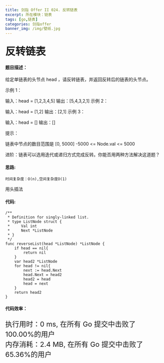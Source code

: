 ```yaml
---
title: 剑指 Offer II 024. 反转链表
excerpt: 所在模块：链表
tags: [go,链表]
categories: 剑指offer
banner_img: /img/壁纸.jpg
---
```


### <font size=6px>反转链表</font>

#### 题目描述：

给定单链表的头节点 head ，请反转链表，并返回反转后的链表的头节点。

 

示例 1：


输入：head = [1,2,3,4,5]
输出：[5,4,3,2,1]
示例 2：


输入：head = [1,2]
输出：[2,1]
示例 3：

输入：head = []
输出：[]


提示：

链表中节点的数目范围是 [0, 5000]
-5000 <= Node.val <= 5000


进阶：链表可以选用迭代或递归方式完成反转。你能否用两种方法解决这道题？

#### 思路:

```
时间复杂度：O(n),空间复杂度O(1)
```

用头插法

#### 代码:

```golang
/**
 * Definition for singly-linked list.
 * type ListNode struct {
 *     Val int
 *     Next *ListNode
 * }
 */
func reverseList(head *ListNode) *ListNode {
    if head == nil{
        return nil
    }
    var head2 *ListNode
    for head != nil{
        next := head.Next
        head.Next = head2
        head2 = head
        head = next
    }
    return head2
}
```

#### 代码效率：

<p class="note note-primary"; style="font-size:22px">
   执行用时：0 ms, 在所有 Go 提交中击败了100.00%的用户<br>
   内存消耗：2.4 MB, 在所有 Go 提交中击败了65.36%的用户
</p>

